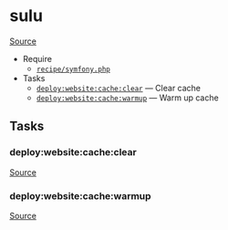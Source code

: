 <!-- DO NOT EDIT THIS FILE! -->
<!-- Instead edit recipe/sulu.php -->
<!-- Then run bin/docgen -->

# sulu

[Source](/recipe/sulu.php)



* Require
  * [`recipe/symfony.php`](/docs/recipe/symfony.md)
* Tasks
  * [`deploy:website:cache:clear`](#deploywebsitecacheclear) — Clear cache
  * [`deploy:website:cache:warmup`](#deploywebsitecachewarmup) — Warm up cache


## Tasks
### deploy:website:cache:clear
[Source](/recipe/sulu.php#L26)



### deploy:website:cache:warmup
[Source](/recipe/sulu.php#L31)



